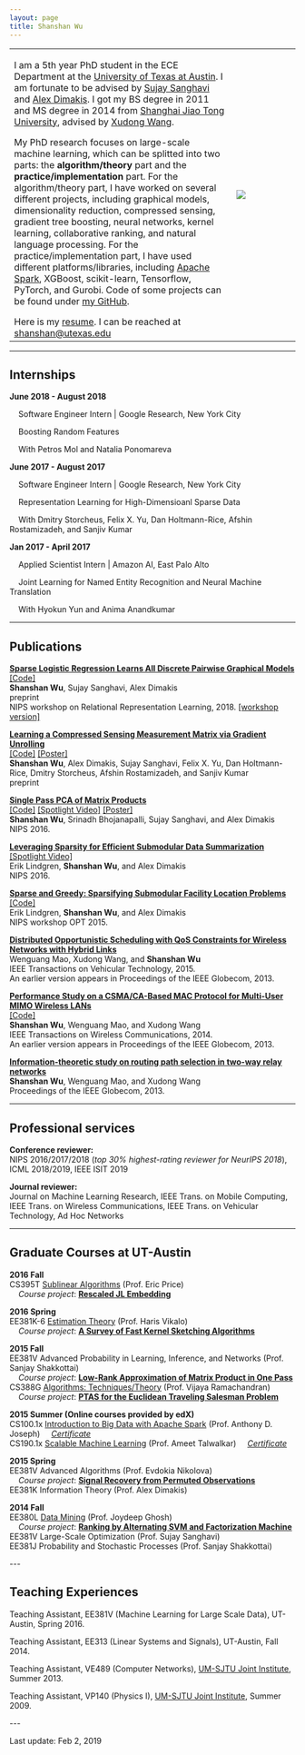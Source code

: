 ```yaml
---
layout: page
title: Shanshan Wu
---
```

  <table width="700" border="0" align="center" cellspacing="0" cellpadding="0">
    <tr>
     <td width="70%" valign="middle">
        <p>
        I am a 5th year PhD student in the ECE Department at the <a href="http://www.utexas.edu">University of Texas at Austin</a>. I am fortunate to be advised by <a href="http://users.ece.utexas.edu/~sanghavi/">Sujay Sanghavi</a> and <a href="http://users.ece.utexas.edu/~dimakis/">Alex Dimakis</a>. I got my BS degree in 2011 and MS degree in 2014 from <a href="http://umji.sjtu.edu.cn">Shanghai Jiao Tong University</a>, advised by <a href="http://umji.sjtu.edu.cn/faculty/xudong-wang/">Xudong Wang</a>. 
       </p>
       <p>
       My PhD research focuses on large-scale machine learning, which can be splitted into two parts: the <b>algorithm/theory</b> part and the <b>practice/implementation</b> part. For the algorithm/theory part, I have worked on several different projects, including graphical models, dimensionality reduction, compressed sensing, gradient tree boosting, neural networks, kernel learning, collaborative ranking, and natural language processing. For the practice/implementation part, I have used different platforms/libraries, including <a href="https://spark.apache.org">Apache Spark</a>, XGBoost, scikit-learn, Tensorflow, PyTorch, and Gurobi. Code of some projects can be found under <a href="https://github.com/wushanshan">my GitHub</a>.
        </p>
       Here is my <a href="../files/CV_sswu_20181011_twopage.pdf">resume</a>. I can be reached at <a href="mailto:shanshan@utexas.edu">shanshan@utexas.edu</a> 
        </td>
        <td width="20%">
        <img src="../images/github_pic.jpg">
        </td>
      </tr>
      </table>

---

## Internships
<p>
<b>June 2018 - August 2018</b>
</p>
<p>
&nbsp;&nbsp;&nbsp;&nbsp;Software Engineer Intern | Google Research, New York City
</p>
<p>
&nbsp;&nbsp;&nbsp;&nbsp;Boosting Random Features	
</p>
<p>
&nbsp;&nbsp;&nbsp;&nbsp;With Petros Mol and Natalia Ponomareva
</p>
<p>
<b>June 2017 - August 2017</b>
</p>
<p>
&nbsp;&nbsp;&nbsp;&nbsp;Software Engineer Intern | Google Research, New York City
</p>
<p>
&nbsp;&nbsp;&nbsp;&nbsp;Representation Learning for High-Dimensioanl Sparse Data	
</p>
<p>
&nbsp;&nbsp;&nbsp;&nbsp;With Dmitry Storcheus, Felix X. Yu, Dan Holtmann-Rice, Afshin Rostamizadeh, and Sanjiv Kumar
</p>
<p>
<b>Jan 2017 - April 2017</b>
</p>
<p>
&nbsp;&nbsp;&nbsp;&nbsp;Applied Scientist Intern | Amazon AI, East Palo Alto
</p>
<p>
&nbsp;&nbsp;&nbsp;&nbsp;Joint Learning for Named Entity Recognition and Neural Machine Translation
</p>
<p>
&nbsp;&nbsp;&nbsp;&nbsp;With Hyokun Yun and Anima Anandkumar
</p>

---

## Publications
<p>
<b><a href="https://arxiv.org/abs/1810.11905">
Sparse Logistic Regression Learns All Discrete Pairwise Graphical Models</a></b> <br>
<a href="https://github.com/wushanshan/GraphLearn">[Code]</a><br>
<b>Shanshan Wu</b>, Sujay Sanghavi, Alex Dimakis<br>
preprint<br>
NIPS workshop on Relational Representation Learning, 2018. <a href="../files/GraphicalModel_workshop.pdf">[workshop version]</a>
</p>

<p>
<b><a href="https://arxiv.org/abs/1806.10175">Learning a Compressed Sensing Measurement Matrix via Gradient Unrolling</a></b> <br>
<a href="https://github.com/wushanshan/L1AE">[Code]</a>&nbsp;<a href="../files/SparseAEposter_oct24.pdf">[Poster]</a> <br>
<b>Shanshan Wu</b>, Alex Dimakis, Sujay Sanghavi, Felix X. Yu, Dan Holtmann-Rice, Dmitry Storcheus, Afshin Rostamizadeh, and Sanjiv Kumar<br>
preprint
</p>

<p>
<b><a href="https://arxiv.org/abs/1610.06656">Single Pass PCA of Matrix Products</a></b> <br>
<a href="https://github.com/wushanshan/MatrixProductPCA">[Code]</a>&nbsp;<a href="https://youtu.be/Ir4-eNz6tOw">[Spotlight Video]</a>&nbsp;<a href="../files/OnePassPCAPoster.pdf">[Poster]</a><br>
<b>Shanshan Wu</b>, Srinadh Bhojanapalli, Sujay Sanghavi, and Alex Dimakis<br>
NIPS 2016.
</p>

<p>
<b><a href="http://erikml.com/leveraging-sparsity.pdf">Leveraging Sparsity for Efficient Submodular Data Summarization</a></b> <br>
<a href="https://www.youtube.com/watch?v=9sKLx09bAAE">[Spotlight Video]</a><br>
Erik Lindgren, <b>Shanshan Wu</b>, and Alex Dimakis<br>
NIPS 2016.
</p>

<p>
	<b><a href="../files/nips2015.pdf">Sparse and Greedy: Sparsifying Submodular Facility Location Problems</a></b><br>
	<a href="https://github.com/ErikML/sfl-easylsh">[Code]</a><br>
              Erik Lindgren, <b>Shanshan Wu</b>, and Alex Dimakis<br>
              NIPS workshop OPT 2015. <br>
</p>

<p>
	<b><a href="../files/TVT.pdf">Distributed Opportunistic Scheduling with QoS Constraints for Wireless Networks with Hybrid Links</a></b><br>
              Wenguang Mao, Xudong Wang, and <b>Shanshan Wu</b><br>
              IEEE Transactions on Vehicular Technology, 2015.<br>
              An earlier version appears in Proceedings of the IEEE Globecom, 2013.<br>
</p>

<p>
	<b><a href="../files/MU-MIMO.pdf">Performance Study on a CSMA/CA-Based MAC Protocol for Multi-User MIMO Wireless LANs</a></b><br>
	      <a href="https://github.com/wushanshan/MU-MIMO-WLAN">[Code]</a><br>
              <b>Shanshan Wu</b>, Wenguang Mao, and Xudong Wang<br>
              IEEE Transactions on Wireless Communications, 2014.<br>
              An earlier version appears in Proceedings of the IEEE Globecom, 2013.<br>
</p>
<p>
	<b><a href="../files/TW-Relay.pdf">Information-theoretic study on routing path selection in two-way relay networks</a></b><br>
              <b>Shanshan Wu</b>, Wenguang Mao, and Xudong Wang<br>
              Proceedings of the IEEE Globecom, 2013. <br>
</p>

---
## Professional services
<p>
<b>Conference reviewer:</b><br> 
	NIPS 2016/2017/2018 (<i>top 30% highest-rating reviewer for NeurIPS 2018</i>), ICML 2018/2019, IEEE ISIT 2019
</p>
<p>
<b>Journal reviewer:</b><br> 
	Journal on Machine Learning Research, IEEE Trans. on Mobile Computing, IEEE Trans. on Wireless Communications, IEEE Trans. on Vehicular Technology, Ad Hoc Networks
</p>

---

## Graduate Courses at UT-Austin
<p>
<b>2016 Fall</b><br>
CS395T <a href="http://www.cs.utexas.edu/~ecprice/courses/sublinear/">Sublinear Algorithms</a> (Prof. Eric Price)<br>
&nbsp;&nbsp;&nbsp;&nbsp;<i>Course project</i>: <b><a href="../files/RescaledJL_project.pdf">Rescaled JL Embedding</a></b> 
</p>
<p>
<b>2016 Spring</b><br>
EE381K-6 <a href="http://users.ece.utexas.edu/~hvikalo/ee381k6.html">Estimation Theory</a> (Prof. Haris Vikalo)<br>       
&nbsp;&nbsp;&nbsp;&nbsp;<i>Course project</i>: <b><a href="../files/EstTheory_project.pdf">A Survey of Fast Kernel Sketching Algorithms</a></b>   
</p>
<p>
<b>2015 Fall</b><br>
EE381V Advanced Probability in Learning, Inference, and Networks (Prof. Sanjay Shakkottai)<br>     
&nbsp;&nbsp;&nbsp;&nbsp;<i>Course project</i>: <b><a href="../files/AdvProb_project.pdf">Low-Rank Approximation of Matrix Product in One Pass</a></b><br>      
CS388G <a href="http://www.cs.utexas.edu/~vlr/courses/f15.388g/index.html">Algorithms: Techniques/Theory</a> (Prof. Vijaya Ramachandran)<br>
&nbsp;&nbsp;&nbsp;&nbsp;<i>Course project</i>: <b><a href="../files/Algo_project.pdf">PTAS for the Euclidean Traveling Salesman Problem</a></b>
</p>
<p>
<b>2015 Summer (Online courses provided by edX)</b><br>
CS100.1x <a href="https://www.edx.org/course/introduction-big-data-apache-spark-uc-berkeleyx-cs100-1x">Introduction to Big Data with Apache Spark</a> (Prof. Anthony D. Joseph) &nbsp;&nbsp;&nbsp;&nbsp;<a href="../files/Certificate1001x.pdf"><i>Certificate</i></a><br>
CS190.1x <a href="https://www.edx.org/course/scalable-machine-learning-uc-berkeleyx-cs190-1x">Scalable Machine Learning</a> (Prof. Ameet Talwalkar) &nbsp;&nbsp;&nbsp;&nbsp;<a href="../files/Certificate1901x.pdf"><i>Certificate</i></a>
</p>
<p>
<b>2015 Spring</b><br>
EE381V Advanced Algorithms (Prof. Evdokia Nikolova)<br> 
&nbsp;&nbsp;&nbsp;&nbsp;<i>Course project</i>: <b><a href="../files/AdvAlgo_project.pdf">Signal Recovery from Permuted Observations</a></b><br>  
EE381K Information Theory (Prof. Alex Dimakis) 
</p>
<p>
<b>2014 Fall</b><br> 
EE380L <a href="http://hercules.ece.utexas.edu/courses/ee380l-f14/">Data Mining</a> (Prof. Joydeep Ghosh)<br>  
&nbsp;&nbsp;&nbsp;&nbsp;<i>Course project</i>: <b><a href="../files/DataMining_project.pdf">Ranking by Alternating SVM and Factorization Machine</a></b><br> 
EE381V Large-Scale Optimization (Prof. Sujay Sanghavi)<br> 
EE381J Probability and Stochastic Processes (Prof. Sanjay Shakkottai)
</p>
---

## Teaching Experiences
<p>
Teaching Assistant, EE381V (Machine Learning for Large Scale Data), UT-Austin, Spring 2016.  
</p>
<p>
Teaching Assistant, EE313 (Linear Systems and Signals), UT-Austin, Fall 2014. 
</p>
<p>
Teaching Assistant, VE489 (Computer Networks), <a href="http://umji.sjtu.edu.cn/">UM-SJTU Joint Institute</a>, Summer 2013.
</p>
<p>
Teaching Assistant, VP140 (Physics I), <a href="http://umji.sjtu.edu.cn/">UM-SJTU Joint Institute</a>, Summer 2009. 
</p>
---
<p>
Last update: Feb 2, 2019

</p>
